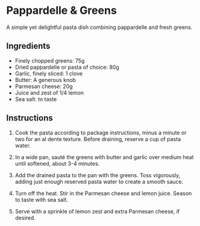 # Pappardelle & Greens

A simple yet delightful pasta dish combining pappardelle and fresh greens.

## Ingredients

- Finely chopped greens: 75g
- Dried pappardelle or pasta of choice: 80g
- Garlic, finely sliced: 1 clove
- Butter: A generous knob
- Parmesan cheese: 20g
- Juice and zest of 1/4 lemon
- Sea salt: to taste

## Instructions

1. Cook the pasta according to package instructions, minus a minute or two for an al dente texture. Before draining, reserve a cup of pasta water.

2. In a wide pan, sauté the greens with butter and garlic over medium heat until softened, about 3-4 minutes.

3. Add the drained pasta to the pan with the greens. Toss vigorously, adding just enough reserved pasta water to create a smooth sauce.

4. Turn off the heat. Stir in the Parmesan cheese and lemon juice. Season to taste with sea salt.

5. Serve with a sprinkle of lemon zest and extra Parmesan cheese, if desired.
